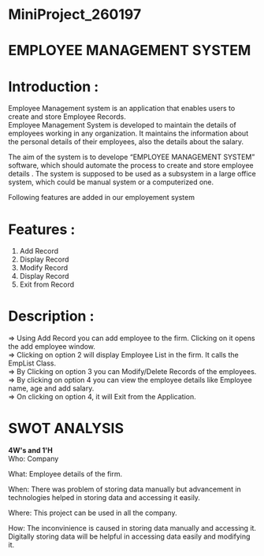 # MiniProject_260197

# EMPLOYEE MANAGEMENT SYSTEM

# **Introduction :**
Employee Management system is an application that enables users to create and store Employee Records.\
Employee Management System is developed to maintain the details of employees working in any organization. It maintains the information about the personal
details of their employees, also the details about the salary.

The aim of the system is to develope “EMPLOYEE MANAGEMENT SYSTEM” software, which should automate the process to create and store employee details . The system is supposed
to be used as a subsystem in a large office system, which could be manual system or a computerized one.

Following features are added in our employement system
# **Features :**
1. Add Record
2. Display Record
3. Modify Record
4. Display Record
5. Exit from Record

# **Description :**
=> Using Add Record you can add employee to the firm. Clicking on it opens the add employee window.\
=> Clicking on option 2 will display Employee List in the firm. It calls the EmpList Class.\
=> By Clicking on option 3 you can Modify/Delete Records of the employees.\
=> By clicking on option 4 you can view the employee details like Employee name, age and add salary.\
=> On clicking on option 4, it will Exit from the Application.


# SWOT ANALYSIS
**4W's and 1'H** \
Who: Company

What: Employee details of the firm.

When: There was problem of storing data manually but advancement in technologies helped in storing data and accessing it easily.

Where: This project can be used in all the company.

How: The inconvinience is caused in storing data manually and accessing it. Digitally storing data will be helpful in accessing data easily and modifying it.
